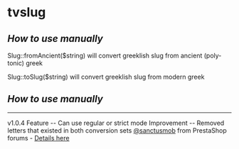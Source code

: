 # tvslug

## _How to use manually_

Slug::fromAncient($string) will convert greeklish slug from ancient (poly-tonic) greek

Slug::toSlug($string) will convert greeklish slug from modern greek

## _How to use manually_
---
v1.0.4
Feature -- Can use regular or strict mode
Improvement -- Removed letters that existed in both conversion sets
  [@sanctusmob](https://www.prestashop.com/forums/profile/1320868-sanctusmob/) from PrestaShop forums - [Details here](https://www.prestashop.com/forums/topic/741223-%CE%B1%CF%85%CF%84%CF%8C%CE%BC%CE%B1%CF%84%CE%B7-%CE%B4%CE%B7%CE%BC%CE%B9%CE%BF%CF%85%CF%81%CE%B3%CE%AF%CE%B1-greeklish-url-%CE%B1%CF%80%CF%8C-%CF%84%CE%BF-%CF%8C%CE%BD%CE%BF%CE%BC%CE%B1-%CF%84%CE%BF%CF%85-%CF%80%CF%81%CE%BF%CF%8A%CF%8C%CE%BD%CF%84%CE%BF%CF%82/#comment-3405016)
